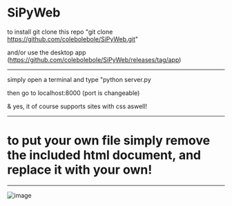 # SiPyWeb

to install git clone this repo "git clone https://github.com/colebolebole/SiPyWeb.git"

and/or use the desktop app (https://github.com/colebolebole/SiPyWeb/releases/tag/app)

---

simply open a terminal and type "python server.py

then go to localhost:8000 (port is changeable)

& yes, it of course supports sites with css aswell!

---

 # to put your own file simply remove the included html document, and replace it with your own!


---
![image](https://user-images.githubusercontent.com/88512222/234762669-e9bce000-1ce6-49fd-b672-93c6eafbaf6a.png)
